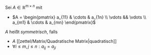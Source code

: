 Sei $A \in \mathbb{R}^{m \times n}$ mit
- $A = \begin{pmatrix} a_{11} & \cdots & a_{1n} \\ \vdots && \vdots \\ a_{m1} & \cdots & a_{mn} \end{pmatrix}$

$A$ heißt *symmetrisch*, falls
- $A$ [[zettel/Matrix/Quadratische Matrix|quadratisch]]
- $\forall i \le m, j \le n : a_{ij} = a_{ji}$